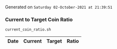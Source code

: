 Generated on `Saturday 02-October-2021 at 21:39:51`

### Current to Target Coin Ratio
`current_coin_ratio.sh`

Date|Current|Target|Ratio
---|---|---|---

